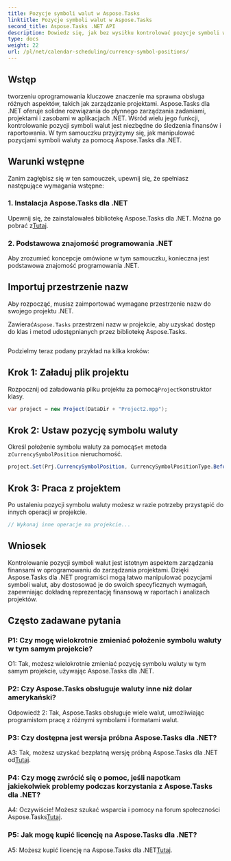 ```yaml
---
title: Pozycje symboli walut w Aspose.Tasks
linktitle: Pozycje symboli walut w Aspose.Tasks
second_title: Aspose.Tasks .NET API
description: Dowiedz się, jak bez wysiłku kontrolować pozycje symboli walut w projektach .NET za pomocą Aspose.Tasks.
type: docs
weight: 22
url: /pl/net/calendar-scheduling/currency-symbol-positions/
---
```

## Wstęp

tworzeniu oprogramowania kluczowe znaczenie ma sprawna obsługa różnych aspektów, takich jak zarządzanie projektami. Aspose.Tasks dla .NET oferuje solidne rozwiązania do płynnego zarządzania zadaniami, projektami i zasobami w aplikacjach .NET. Wśród wielu jego funkcji, kontrolowanie pozycji symboli walut jest niezbędne do śledzenia finansów i raportowania. W tym samouczku przyjrzymy się, jak manipulować pozycjami symboli waluty za pomocą Aspose.Tasks dla .NET.

## Warunki wstępne

Zanim zagłębisz się w ten samouczek, upewnij się, że spełniasz następujące wymagania wstępne:

### 1. Instalacja Aspose.Tasks dla .NET

 Upewnij się, że zainstalowałeś bibliotekę Aspose.Tasks dla .NET. Można go pobrać z[Tutaj](https://releases.aspose.com/tasks/net/).

### 2. Podstawowa znajomość programowania .NET

Aby zrozumieć koncepcje omówione w tym samouczku, konieczna jest podstawowa znajomość programowania .NET.

## Importuj przestrzenie nazw

Aby rozpocząć, musisz zaimportować wymagane przestrzenie nazw do swojego projektu .NET. 

 Zawierać`Aspose.Tasks` przestrzeni nazw w projekcie, aby uzyskać dostęp do klas i metod udostępnianych przez bibliotekę Aspose.Tasks.

```csharp

```

Podzielmy teraz podany przykład na kilka kroków:

## Krok 1: Załaduj plik projektu

 Rozpocznij od załadowania pliku projektu za pomocą`Project`konstruktor klasy.

```csharp
var project = new Project(DataDir + "Project2.mpp");
```

## Krok 2: Ustaw pozycję symbolu waluty

 Określ położenie symbolu waluty za pomocą`Set` metoda z`CurrencySymbolPosition` nieruchomość.

```csharp
project.Set(Prj.CurrencySymbolPosition, CurrencySymbolPositionType.Before);
```

## Krok 3: Praca z projektem

Po ustaleniu pozycji symbolu waluty możesz w razie potrzeby przystąpić do innych operacji w projekcie.

```csharp
// Wykonaj inne operacje na projekcie...
```

## Wniosek

Kontrolowanie pozycji symboli walut jest istotnym aspektem zarządzania finansami w oprogramowaniu do zarządzania projektami. Dzięki Aspose.Tasks dla .NET programiści mogą łatwo manipulować pozycjami symboli walut, aby dostosować je do swoich specyficznych wymagań, zapewniając dokładną reprezentację finansową w raportach i analizach projektów.

## Często zadawane pytania

### P1: Czy mogę wielokrotnie zmieniać położenie symbolu waluty w tym samym projekcie?

O1: Tak, możesz wielokrotnie zmieniać pozycję symbolu waluty w tym samym projekcie, używając Aspose.Tasks dla .NET.

### P2: Czy Aspose.Tasks obsługuje waluty inne niż dolar amerykański?

Odpowiedź 2: Tak, Aspose.Tasks obsługuje wiele walut, umożliwiając programistom pracę z różnymi symbolami i formatami walut.

### P3: Czy dostępna jest wersja próbna Aspose.Tasks dla .NET?

 A3: Tak, możesz uzyskać bezpłatną wersję próbną Aspose.Tasks dla .NET od[Tutaj](https://releases.aspose.com/).

### P4: Czy mogę zwrócić się o pomoc, jeśli napotkam jakiekolwiek problemy podczas korzystania z Aspose.Tasks dla .NET?

 A4: Oczywiście! Możesz szukać wsparcia i pomocy na forum społeczności Aspose.Tasks[Tutaj](https://forum.aspose.com/c/tasks/15).

### P5: Jak mogę kupić licencję na Aspose.Tasks dla .NET?

 A5: Możesz kupić licencję na Aspose.Tasks dla .NET[Tutaj](https://purchase.aspose.com/buy).